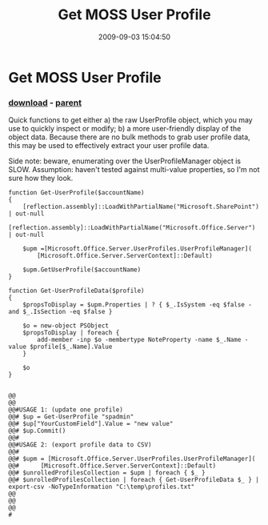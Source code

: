 ﻿---
pid:            1306
poster:         Peter
title:          Get MOSS User Profile
date:           2009-09-03 15:04:50
format:         posh
parent:         1305
parent:         1305

---

# Get MOSS User Profile

### [download](1306.ps1) - [parent](1305.md)

Quick functions to get either 
 a) the raw UserProfile object, which you may use to quickly inspect or modify;
 b) a more user-friendly display of the object data. Because there are no bulk methods to grab user profile data, this may be used to effectively extract your user profile data.

Side note: beware, enumerating over the UserProfileManager object is SLOW.
Assumption: haven't tested against multi-value properties, so I'm not sure how they look.

```posh
function Get-UserProfile($accountName)
{
	[reflection.assembly]::LoadWithPartialName("Microsoft.SharePoint") | out-null
	[reflection.assembly]::LoadWithPartialName("Microsoft.Office.Server") | out-null
	
	$upm =[Microsoft.Office.Server.UserProfiles.UserProfileManager](
		[Microsoft.Office.Server.ServerContext]::Default)
		
	$upm.GetUserProfile($accountName)
}

function Get-UserProfileData($profile)
{
	$propsToDisplay = $upm.Properties | ? { $_.IsSystem -eq $false -and $_.IsSection -eq $false }
	
	$o = new-object PSObject
	$propsToDisplay | foreach {
		add-member -inp $o -membertype NoteProperty -name $_.Name -value $profile[$_.Name].Value
	}
	
	$o
}


@@
@@
@@#USAGE 1: (update one profile)
@@# $up = Get-UserProfile "spadmin"
@@# $up["YourCustomField"].Value = "new value"
@@# $up.Commit()
@@#
@@#USAGE 2: (export profile data to CSV)
@@#
@@# $upm = [Microsoft.Office.Server.UserProfiles.UserProfileManager](
@@#      [Microsoft.Office.Server.ServerContext]::Default)
@@# $unrolledProfilesCollection = $upm | foreach { $_ }
@@# $unrolledProfilesCollection | foreach { Get-UserProfileData $_ } | export-csv -NoTypeInformation "C:\temp\profiles.txt"
@@
@@
@@
#
```

